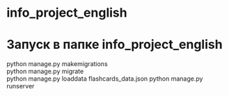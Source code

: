 # info_project_english
# Запуск в папке info_project_english
python manage.py makemigrations   
python manage.py migrate     
python manage.py loaddata flashcards_data.json
python manage.py runserver  
